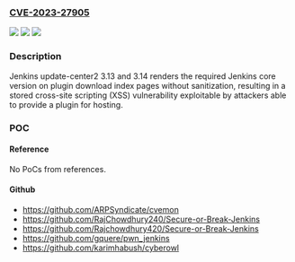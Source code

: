 ### [CVE-2023-27905](https://cve.mitre.org/cgi-bin/cvename.cgi?name=CVE-2023-27905)
![](https://img.shields.io/static/v1?label=Product&message=Jenkins%20update-center2&color=blue)
![](https://img.shields.io/static/v1?label=Version&message=%3D%203.13%20&color=brighgreen)
![](https://img.shields.io/static/v1?label=Vulnerability&message=n%2Fa&color=brighgreen)

### Description

Jenkins update-center2 3.13 and 3.14 renders the required Jenkins core version on plugin download index pages without sanitization, resulting in a stored cross-site scripting (XSS) vulnerability exploitable by attackers able to provide a plugin for hosting.

### POC

#### Reference
No PoCs from references.

#### Github
- https://github.com/ARPSyndicate/cvemon
- https://github.com/RajChowdhury240/Secure-or-Break-Jenkins
- https://github.com/Rajchowdhury420/Secure-or-Break-Jenkins
- https://github.com/gquere/pwn_jenkins
- https://github.com/karimhabush/cyberowl

